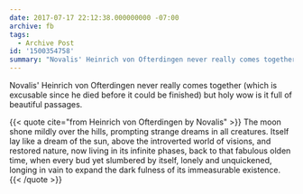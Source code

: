 ```yaml
---
date: 2017-07-17 22:12:38.000000000 -07:00
archive: fb
tags: 
  - Archive Post
id: '1500354758'
summary: "Novalis' Heinrich von Ofterdingen never really comes together (which is excusable since he died before it could be finished) but holy wow is it full of beautiful passages. \"The moon shone mildly over the hills…\""
---
```


Novalis' Heinrich von Ofterdingen never really comes together (which is excusable since he died before it could be finished) but holy wow is it full of beautiful passages.

{{< quote cite="from Heinrich von Ofterdingen by Novalis" >}}
The moon shone mildly over the hills, prompting strange dreams in all creatures. Itself lay like a dream of the sun, above the introverted world of visions, and restored nature, now living in its infinite phases, back to that fabulous olden time, when every bud yet slumbered by itself, lonely and unquickened, longing in vain to expand the dark fulness of its immeasurable existence.
{{< /quote >}}
